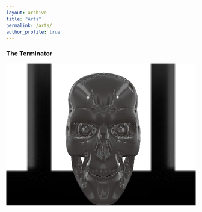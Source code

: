 ```yaml
---
layout: archive
title: "Arts"
permalink: /arts/
author_profile: true
---
```


### The Terminator

![alt text](/figure/arts/the_terminator.jpg "Title")
